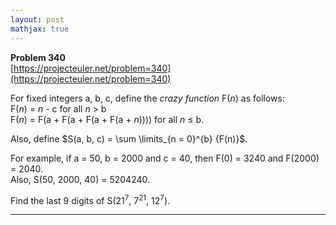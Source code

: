 ```yaml
---
layout: post
mathjax: true
---
```

**Problem 340**  
[https://projecteuler.net/problem=340](https://projecteuler.net/problem=340)

<p>
For fixed integers a, b, c, define the <i>crazy function</i> F(<var>n</var>) as follows:<br />
F(<var>n</var>) = <var>n</var> - c for all <var>n</var> &gt; b <br />
F(<var>n</var>) = F(a + F(a + F(a + F(a + <var>n</var>)))) for all <var>n</var> ≤ b.
</p>
<p>Also, define $S(a, b, c) = \sum \limits_{n = 0}^{b} {F(n)}$.</p>
<p>
For example, if a = 50, b = 2000 and c = 40, then F(0) = 3240 and F(2000) = 2040.<br />
Also, S(50, 2000, 40) = 5204240.
</p>
<p>
Find the last 9 digits of S(21<sup>7</sup>, 7<sup>21</sup>, 12<sup>7</sup>).
</p>





---
